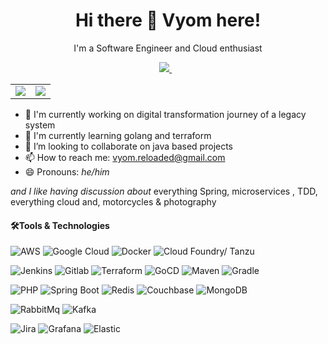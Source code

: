 <h1 align='center'>
  Hi there 👋 Vyom here!
</h1>
<p align='center'>
  I'm a Software Engineer and Cloud enthusiast
</p>
<p align='center'>  
  <a href="https://www.linkedin.com/in/vyomrastogi/">
    <img src="https://img.shields.io/badge/linkedin-%230077B5.svg?&style=for-the-badge&logo=linkedin&logoColor=white" />
  </a>&nbsp;&nbsp; 
</p>

<table border='0' class='none' >
    <tr align="center">
        <td><a href="#"><img src="https://github-readme-stats.vercel.app/api?username=vyomrastogi&show_icons=true&count_private=true&theme=tokyonight"></a></td>
         <td><a href="#"><img src="https://github-readme-streak-stats.herokuapp.com/?user=vyomrastogi&theme=tokyonight"></a></td>
    </tr>
</table>


- 🔭 I'm currently working on digital transformation journey of a legacy system
- 🌱 I'm currently learning golang and terraform
- 👯 I’m looking to collaborate on java based projects
- 📫 How to reach me: vyom.reloaded@gmail.com
- 😄 Pronouns: _he/him_

 _and I like having discussion about_ everything Spring, microservices , TDD, everything cloud  and,  motorcycles & photography


#### 🛠️Tools & Technologies

![AWS](https://img.shields.io/badge/AWS-232f3e?style=plastic&logo=amazonaws&logoColor=gold)  ![Google Cloud](https://img.shields.io/badge/Google_Cloud-4285F4?style=plastic&logo=google-cloud&logoColor=white)  ![Docker](https://img.shields.io/badge/Docker-0693e3?style=plastic&logo=docker&logoColor=white)  ![Cloud Foundry/ Tanzu](https://img.shields.io/badge/Cloud%20Foundry-1d5286?style=plastic&logo=cloudfoundry)  

![Jenkins](https://img.shields.io/badge/Jenkins-D24939?style=plastic&logo=Jenkins&logoColor=white)  ![Gitlab](https://img.shields.io/badge/GitLab-330F63?style=plastic&logo=gitlab&logoColor=white)   ![Terraform](https://img.shields.io/badge/Terraform-fff?style=plastic&logo=terraform&logoColor=7b42bc)  ![GoCD](https://img.shields.io/badge/GoCD-330F63?style=plastic&logo=gocd)  ![Maven](https://img.shields.io/badge/maven-C71A36?style=plastic&logo=apachemaven&logoColor=white)  ![Gradle](https://img.shields.io/badge/gradle-02303A?style=plastic&logo=gradle&logoColor=white) 

![PHP](https://img.shields.io/badge/PHP-4F5B93?style=plastic&logo=php)  ![Spring Boot](https://img.shields.io/badge/Spring_Boot-F2F4F9?style=plastic&logo=spring-boot)  ![Redis](https://img.shields.io/badge/Redis-222?style=plastic&logo=redis&logoColor=dc382c)  ![Couchbase](https://img.shields.io/badge/Couchbase-EA2328?style=plastic&logo=couchbase&logoColor=white)  ![MongoDB](https://img.shields.io/badge/MongoDB-green?style=plastic&logo=mongodb)

![RabbitMq](https://img.shields.io/badge/rabbitmq-%23FF6600.svg?&style=plastic&logo=rabbitmq&logoColor=white)  ![Kafka](https://img.shields.io/badge/Kafka-8dbebe?style=plastic&logo=apachekafka&logoColor=231f20)

  
![Jira](https://img.shields.io/badge/Jira-0052CC?style=plastic&logo=Jira&logoColor=white)  ![Grafana](https://img.shields.io/badge/Grafana-393946?style=plastic&logo=grafana)  ![Elastic](https://img.shields.io/badge/ELK-007bff?style=plastic&logo=elastic)

